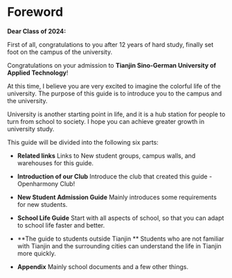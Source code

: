 # Foreword

**Dear Class of 2024:**

First of all, congratulations to you after 12 years of hard study, finally set foot on the campus of the university.

Congratulations on your admission to **Tianjin Sino-German University of Applied Technology**!

At this time, I believe you are very excited to imagine the colorful life of the university. The purpose of this guide is to introduce you to the campus and the university.

University is another starting point in life, and it is a hub station for people to turn from school to society. I hope you can achieve greater growth in university study.


This guide will be divided into the following six parts:

- **Related links**  Links to New student groups, campus walls, and warehouses for this guide.

- **Introduction of our Club** Introduce the club that created this guide - Openharmony Club!

- **New Student Admission Guide**  Mainly introduces some requirements for new students.

- **School Life Guide**  Start with all aspects of school, so that you can adapt to school life faster and better.

- **The guide to students outside Tianjin ** Students who are not familiar with Tianjin and the surrounding cities can understand the life in Tianjin more quickly.

- **Appendix**  Mainly school documents and a few other things.